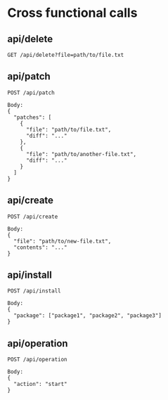 # Cross functional calls

## api/delete
```
GET /api/delete?file=path/to/file.txt
```
## api/patch
```
POST /api/patch

Body:
{
  "patches": [
    {
      "file": "path/to/file.txt",
      "diff": "..."
    },
    {
      "file": "path/to/another-file.txt",
      "diff": "..."
    }
  ]
}
```

## api/create
```
POST /api/create

Body:
{
  "file": "path/to/new-file.txt",
  "contents": "..."
}
```

## api/install
```
POST /api/install

Body:
{
  "package": ["package1", "package2", "package3"]
}
```

## api/operation
```
POST /api/operation

Body:
{
  "action": "start"
}
```